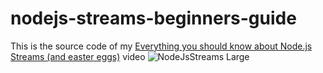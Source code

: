 # nodejs-streams-beginners-guide

This is the source code of my [Everything you should know about Node.js Streams (and easter eggs)](https://bit.ly/nodejs-streams-ew-yt) video
![NodeJsStreams Large](https://user-images.githubusercontent.com/8060102/169984519-e4f8aa07-6ec3-4b9a-9640-23f6f763c289.png)
